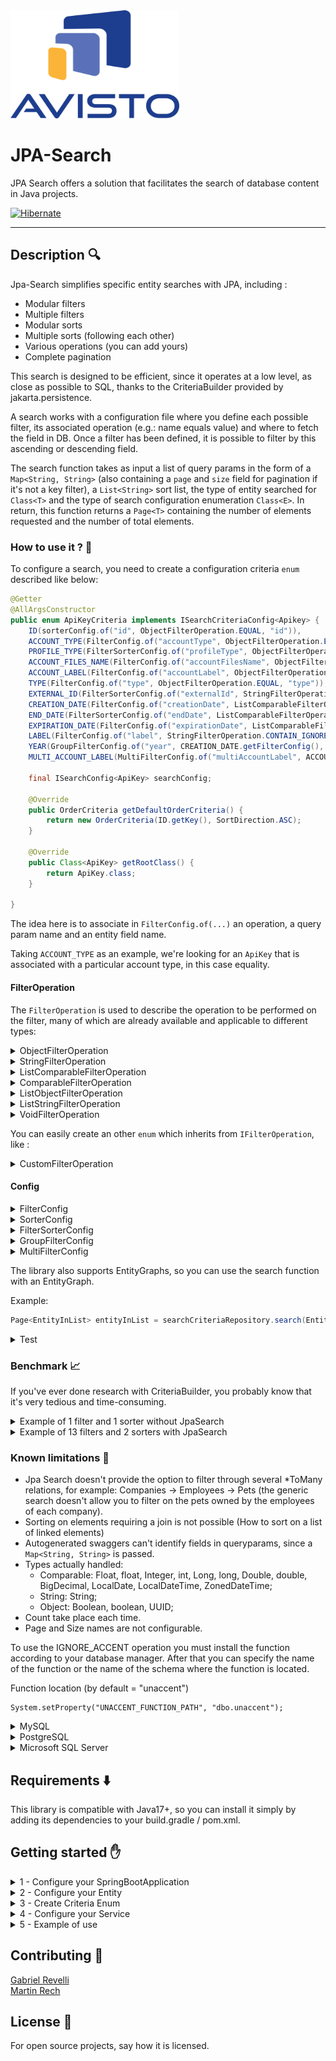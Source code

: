 <img src="assets/logo_avisto.png" alt="Logo Avisto" width="270" height="173" />

# JPA-Search

JPA Search offers a solution that facilitates the search of database content in Java projects.

[![Hibernate](https://img.shields.io/badge/Hibernate-59666C?style=for-the-badge&logo=Hibernate&logoColor=white
)](https://hibernate.org/)

***
## Description 🔍

Jpa-Search simplifies specific entity searches with JPA, including :
- Modular filters
- Multiple filters
- Modular sorts
- Multiple sorts (following each other)
- Various operations (you can add yours)
- Complete pagination


This search is designed to be efficient, since it operates at a low level, as close as possible to SQL, thanks to the CriteriaBuilder provided by jakarta.persistence.

A search works with a configuration file where you define each possible filter, its associated operation (e.g.: name equals value) and where to fetch the field in DB. Once a filter has been defined, it is possible to filter by this ascending or descending field.

The search function takes as input a list of query params in the form of a `Map<String, String>` (also containing a `page` and `size` field for pagination if it's not a key filter), a `List<String>` sort list, the type of entity searched for `Class<T>` and the type of search configuration enumeration `Class<E>`. In return, this function returns a `Page<T>` containing the number of elements requested and the number of total elements.

### How to use it ? 🤔 <a name="how-to-use-it"></a>

To configure a search, you need to create a configuration criteria `enum` described like below:

```java
@Getter
@AllArgsConstructor
public enum ApiKeyCriteria implements ISearchCriteriaConfig<Apikey> {
    ID(sorterConfig.of("id", ObjectFilterOperation.EQUAL, "id")),
    ACCOUNT_TYPE(FilterConfig.of("accountType", ObjectFilterOperation.EQUAL, "account.accountType.key")),
    PROFILE_TYPE(FilterSorterConfig.of("profileType", ObjectFilterOperation.EQUAL, "account.accountType.profile.key")),
    ACCOUNT_FILES_NAME(FilterConfig.of("accountFilesName", ObjectFilterOperation.EQUAL, "account.files[name]")),
    ACCOUNT_LABEL(FilterConfig.of("accountLabel", ObjectFilterOperation.EQUAL, "account.label")),
    TYPE(FilterConfig.of("type", ObjectFilterOperation.EQUAL, "type")),
    EXTERNAL_ID(FilterSorterConfig.of("externalId", StringFilterOperation.CONTAIN_IGNORE_CASE, "externalId")),
    CREATION_DATE(FilterConfig.of("creationDate", ListComparableFilterOperation.BETWEEN, "creationDate")),
    END_DATE(FilterSorterConfig.of("endDate", ListComparableFilterOperation.BETWEEN, "endDate")),
    EXPIRATION_DATE(FilterConfig.of("expirationDate", ListComparableFilterOperation.BETWEEN, "expirationDate")),
    LABEL(FilterConfig.of("label", StringFilterOperation.CONTAIN_IGNORE_CASE_IGNORE_ACCENT, "label", "account.label")),
    YEAR(GroupFilterConfig.of("year", CREATION_DATE.getFilterConfig(), END_DATE.getFilterConfig())),
    MULTI_ACCOUNT_LABEL(MultiFilterConfig.of("multiAccountLabel", ACCOUNT_LABEL.getFilterConfig(), "account"));

    final ISearchConfig<ApiKey> searchConfig;

    @Override
    public OrderCriteria getDefaultOrderCriteria() {
        return new OrderCriteria(ID.getKey(), SortDirection.ASC);
    }
  
    @Override
    public Class<ApiKey> getRootClass() {
        return ApiKey.class;
    }

}
```

The idea here is to associate in `FilterConfig.of(...)` an operation, a query param name and an entity field name.

Taking `ACCOUNT_TYPE` as an example, we're looking for an `ApiKey` that is associated with a particular account type, in this case equality.

#### FilterOperation

The `FilterOperation` is used to describe the operation to be performed on the filter, many of which are already available and applicable to different types:

<details>
  <summary>ObjectFilterOperation</summary>

| Operator Name | Description                                      | Filter Type |
|---------------|--------------------------------------------------|-------------|
| `EQUAL`       | Checks for equality between `field` and `filter` | `Object`    |

</details>

<details>
  <summary>StringFilterOperation</summary>

| Operator Name                          | Description                                                                | Filter Type |
|----------------------------------------|----------------------------------------------------------------------------|-------------|
| `CONTAIN`                                 | Checks that `field` contains part of the `filter`                          | `String`    |
| `CONTAIN_IGNORE_CASE`                     | Checks that the `field` contains part of the `filter`, case ignored        | `String`    |
| `CONTAIN_IGNORE_CASE_IGNORE_ACCENT`       | Checks for equality between `field` and `filter`, case and accents ignored | `String`    |
| `START_WITH`                           | Checks that the `field` begins with the `filter`                           | `String`    |
| `START_WITH_IGNORE_CASE`               | Check that the `field` begins with the `filter`, case ignored              | `String`    |
| `START_WITH_IGNORE_CASE_IGNORE_ACCENT` | Check that the `field` starts with the `filter`, case and accents ignored  | `String`    |
| `EQUAL_IGNORE_CASE`                    | Checks for equality between `field` and `filter`, case                     | `String`    |
| `EQUAL_IGNORE_CASE_IGNORE_ACCENT`      | Checks for equality between `field` and `filter`, case and accents ignored | `String`    |

</details>

<details>
  <summary>ListComparableFilterOperation</summary>

| Operator Name | Description                                            | Filter Type     |
|---------------|--------------------------------------------------------|-----------------|
| `BETWEEN`     | Checks that `field` is between the two `filter` fields | `Comparable[2]` |

</details>

<details>
  <summary>ComparableFilterOperation</summary>

| Operator Name                   | Description                                                      | Filter Type  |
|---------------------------------|------------------------------------------------------------------|--------------|
| `GREATER_THAN_OR_EQUAL`         | Checks that `field` is greater than or equal to `filter`         | `Comparable` |
| `GREATER_THAN_OR_EQUAL_OR_NULL` | Checks that `field` is greater than or equal to `filter` or null | `Comparable` |
| `LESS_THAN_OR_EQUAL`            | Checks that `field` is smaller than or equal to `filter`         | `Comparable` |

</details>

<details>
  <summary>ListObjectFilterOperation</summary>

| Operator Name | Description                                                                | Filter Type |
|---------------|----------------------------------------------------------------------------|-------------|
| `IN_EQUAL`    | Checks the equality of `field` with one of the `fields` in the filter list | `Object[]`  |

</details>

<details>
  <summary>ListStringFilterOperation</summary>

| Operator Name                        | Description                                                                                      | Filter Type |
|--------------------------------------|--------------------------------------------------------------------------------------------------|-------------|
| `IN_CONTAIN`                            | Checks that `field` contains one of the fields in the `filter` list                              | `String[]`  |
| `IN_EQUAL_IGNORE_CASE_IGNORE_ACCENT` | Checks that `field` is equal to one of the fields in the `filter` list, case and accents ignored | `String[]`  |

</details>

<details>
  <summary>VoidFilterOperation</summary>

| Operator Name         | Description                | Filter Type |
|-----------------------|----------------------------|-------------|
| `NOT_NULL`            | Checks for `field` nullity | `Void`      |
| `NULL`                | Checks for `field` nullity | `Void`      |
| `COLLECTION_IS_EMPTY` | Checks for `field` nullity | `Void`      |

</details>

You can easily create an other `enum` which inherits from `IFilterOperation`, like :

<details>
  <summary>CustomFilterOperation</summary>

This example shows you how to create an operation filter that can be reused.

Example:
```java
public enum CustomFilterOperation implements IFilterOperation<Object> {
    NOT_EQUAL {
        public Predicate calculate(CriteriaBuilder cb, Expression<?> expression, Object value) {
            return value == null ? cb.isNotNull(expression) : cb.notEqual(expression, value);
        }
    };

    private CustomFilterOperation() {
    }

    public boolean needsMultipleValues() {
        return false;
    }

    public Class<Object> getOperationType() {
        return Object.class;
    }
}
```

</details>

#### Config

<details>
  <summary>FilterConfig</summary>

Configures the filter in relation to a field.

Parameters:

| Key                | Filter                        | pathFirst                                                  | paths (Optional)                                            |
|--------------------|-------------------------------|------------------------------------------------------------|-------------------------------------------------------------|
| Name of the filter | Filter that you want to apply | First path to the field where you want to apply the filter | Same function as for the path, but for the remaining fields |

Example:
```java
SEARCH(FilterConfig.of("search", StringFilterOperation.CONTAIN_IGNORE_CASE, "firstName", "lastName"));
```

</details>

<details>
  <summary>SorterConfig</summary>

You can add additional sorter like `id` in the example to sort your entities.
In this case if we set `sorts = {id,asc}`, the response will be the sort by id in ascending order.

Parameters:

| Key                | path                                                 | 
|--------------------|------------------------------------------------------|
| Name of the sorter | Path to the field where you want to apply the sorter |

Example:
```java
ID(FilterSorterConfig.of("id", ObjectFilterOperation.EQUAL, "id"));
```

</details>

<details>
  <summary>FilterSorterConfig</summary>

This filter groups FilterConfig and SorterConfig. So you can use this config like a sort or like a filter.

Parameters:

| Key                | Filter                        | pathFirst                                                  | paths (Optional)                                            |
|--------------------|-------------------------------|------------------------------------------------------------|-------------------------------------------------------------|
| Name of the sorter | Filter that you want to apply | First path to the field where you want to apply the filter | Same function as for the path, but for the remaining fields |

Example:
```java
ID(FilterSorterConfig.of("id", ObjectFilterOperation.EQUAL, "id"));
```

</details>

<details>
  <summary>GroupFilterConfig</summary>

The purpose of this filter is to group some FilterConfig.

Parameters:

| Key               | Filter                        | Filters (Optional) |
|-------------------|-------------------------------|--------------------|
| Name of the Group | Filter that you want to apply | Other filters      |

Example:
```java
PEOPLE(GroupFilterConfig.of("searchpeople", FIRSTNAME.getFilterConfig(), LASTNAME.getFilterConfig()));
```

</details>

<details>
  <summary>MultiFilterConfig</summary>

To understand this filter, let's take the example of a company: Avisto. Avisto has a `List<Employee>`.
 And if you want to get the employees whose names start with "M" or "N", you can use this filter to apply the name filter twice.

Parameters:

| Key                    | Filter                        | joinPath                                             |
|------------------------|-------------------------------|------------------------------------------------------|
| Name of the Multiplier | Filter that you want to apply | path to the field where you want to apply the filter |

Example:
```java
PEOPLE(GroupFilterConfig.of("searchpeople", FIRSTNAME.getFilterConfig(), LASTNAME.getFilterConfig()));
```

Parameters example:
`searchpeople="M","N"`

</details>

The library also supports EntityGraphs, so you can use the search function with an EntityGraph.

Example:
```java
Page<EntityInList> entityInList = searchCriteriaRepository.search(EntityCriteria.class, params, sorts, EntityInList::new, "NameOfTheEntityGraph");
```

<details>
  <summary>Test</summary>

If you want to test your ISearchCriteriaConfig, you can create tests like this:

```java
@Test
<R extends SearchableEntity, E extends Enum<E> & ISearchCriteriaConfig<R>> void ValidateCriteriaConfigurationsTest() {
    Reflections reflections = new Reflections("com.jpasearchimplem");
    Set<Class<? extends ISearchCriteriaConfig>> classes = reflections.getSubTypesOf(ISearchCriteriaConfig.class);
    classes.forEach(clazz -> {
        System.out.println("Checking for criteria : " + clazz.getSimpleName());
        assertTrue(clazz.isEnum());
        try {
            SearchUtils.checkCriteriaConfig((Class<E>) clazz);
        } catch (JpaSearchException e) {
            fail(e.getMessage());
        }
    });
}
```

</details>

### Benchmark 📈

If you've ever done research with CriteriaBuilder, you probably know that it's very tedious and time-consuming.

<details>
  <summary>Example of 1 filter and 1 sorter without JpaSearch</summary>

```java
public class EmployeeSpecification implements Specification<Employee> {

    private final EmployeeCompleteDTO filter;
    private final String scope;
    private final String order;

    public EmployeeSpecification(
        EmployeeCompleteDTO filter,
        String scope,
        String order
    ) {
        this.filter = filter;
        this.scope = scope;
        this.order = order;
    }

    @Override
    public Predicate toPredicate(Root<Employee> root, CriteriaQuery<?> query,
        CriteriaBuilder criteriaBuilder) {

        List<Predicate> predicates = new ArrayList<>();

        if (filter.getFirstName() != null) {
            predicates.add(criteriaBuilder.like(criteriaBuilder.function("unaccent",
                    String.class,
                    criteriaBuilder.lower(root.get("firstName"))),
                "%" + StringUtils.stripAccents(filter.getFirstName()
                    .toLowerCase()) + "%"));
        }

        Order sortOrder;

        sortOrder = order.equals("asc")
            ? criteriaBuilder.asc(root.get(scope))
            : criteriaBuilder.desc(
                criteriaBuilder.coalesce(root.get(scope), 0));
        query.orderBy(sortOrder);

        return criteriaBuilder.and(predicates.toArray(new Predicate[predicates.size()]));
    }
}
```
</details>

<details>
  <summary>Example of 13 filters and 2 sorters with JpaSearch</summary>

```java
public enum EmployeeCriteria implements ISearchCriteriaConfig<Employee> {
    ID(FilterSorterConfig.of("id", ObjectFilterOperation.EQUAL, "id")),
    FIRSTNAME(FilterSorterConfig.of("firstname", StringFilterOperation.CONTAIN_IGNORE_CASE, "firstName")),
    LASTNAME(FilterConfig.of("lastname", StringFilterOperation.CONTAIN_IGNORE_CASE, "lastName")),
    LASTNAME_IGNORE_ACCENT(FilterConfig.of("lastnameIgnoreAccent", StringFilterOperation.CONTAIN_IGNORE_CASE_IGNORE_ACCENT, "lastName")),
    BIRTHDATE(FilterConfig.of("birthdate", ListComparableFilterOperation.BETWEEN, "birthDate")),
    MARRYING(FilterConfig.of("marrying", ObjectFilterOperation.EQUAL, "marriedEmployee.id")),
    COMPANY(FilterConfig.of("company", StringFilterOperation.START_WITH, "company.name")),
    FIRSTNAME_OR_LASTNAME(FilterConfig.of("firstnameLastname", StringFilterOperation.CONTAIN_IGNORE_CASE, "firstName", "lastName")),
    FIRSTNAME_AND_LASTNAME(GroupFilterConfig.of("searchName", FIRSTNAME.getFilterConfig(), LASTNAME.getFilterConfig())),
    SEARCH_MARRIED(MultiFilterConfig.of("search_married", FIRSTNAME_AND_LASTNAME.getFilterConfig(), "marriedEmployee.id")),
    PET_NAME(FilterConfig.of("petName", StringFilterOperation.CONTAIN_IGNORE_CASE, "pets[name]")),
    PET_SPECIES(FilterConfig.of("petSpecies", ObjectFilterOperation.EQUAL, "pets[species]")),
    PETS(GroupFilterConfig.of("searchPets", PET_NAME.getFilterConfig(), PET_SPECIES.getFilterConfig())),
    MULTI_PETS(MultiFilterConfig.of("multiPets", PET_SPECIES.getFilterConfig(), "pets"));

    final ISearchConfig<Employee> searchConfig;

    @Override
    public OrderCriteria getDefaultOrderCriteria() {
        return new OrderCriteria(ID.getKey(), SortDirection.ASC);
    }

    @Override
    public Class<Employee> getRootClass() {
        return Employee.class;
    }
}
```

</details>


### Known limitations 🐧

- Jpa Search doesn't provide the option to filter through several *ToMany relations, for example: Companies → Employees → Pets (the generic search doesn't allow you to filter on the pets owned by the employees of each company).
- Sorting on elements requiring a join is not possible (How to sort on a list of linked elements)
- Autogenerated swaggers can't identify fields in queryparams, since a `Map<String, String>` is passed.
- Types actually handled:
    - Comparable: Float, float, Integer, int, Long, long, Double, double, BigDecimal, LocalDate, LocalDateTime, ZonedDateTime;
    - String: String;
    - Object: Boolean, boolean, UUID;
- Count take place each time.
- Page and Size names are not configurable.

To use the IGNORE_ACCENT operation you must install the function according to your database manager. After that you can specify the name of the function or the name of the schema where the function is located.

Function location (by default = "unaccent")
```
System.setProperty("UNACCENT_FUNCTION_PATH", "dbo.unaccent");
```

<details>
  <summary>MySQL</summary>

```sql
DROP FUNCTION IF EXISTS unaccent;
DELIMITER |
CREATE FUNCTION unaccent( textvalue VARCHAR(10000) ) RETURNS VARCHAR(10000)
DETERMINISTIC
NO SQL
    BEGIN

    SET @textvalue = textvalue COLLATE utf8mb4_general_ci;

    -- ACCENTS
    SET @withaccents = 'ŠšŽžÀÁÂÃÄÅÆÇÈÉÊËÌÍÎÏÑÒÓÔÕÖØÙÚÛÜÝŸÞàáâãäåæçèéêëìíîïñòóôõöøùúûüýÿþƒ';
    SET @withoutaccents = 'SsZzAAAAAAACEEEEIIIINOOOOOOUUUUYYBaaaaaaaceeeeiiiinoooooouuuuyybf';
    SET @count = LENGTH(@withaccents);

    WHILE @count > 0 DO
        SET @textvalue = REPLACE(@textvalue, SUBSTRING(@withaccents, @count, 1), SUBSTRING(@withoutaccents, @count, 1));
        SET @count = @count - 1;
    END WHILE;

    -- SPECIAL CHARS

    SET @special = '«»’”“!@#$%¨&()_+=§¹²³£¢¬"`´{[^~}]<,>.:;?/°ºª+|\';
    SET @count = LENGTH(@special);

    WHILE @count > 0 DO
        SET @textvalue = REPLACE(@textvalue, SUBSTRING(@special, @count, 1), '');
        SET @count = @count - 1;
    END WHILE;

    RETURN @textvalue;
END
|
DELIMITER ;
```

</details>


<details>
  <summary>PostgreSQL</summary>

```sql
CREATE EXTENSION IF NOT EXISTS "unaccent";
```

</details>

<details>
  <summary>Microsoft SQL Server</summary>

```sql
IF OBJECT_ID('dbo.unaccent', 'FN') IS NOT NULL
    DROP FUNCTION dbo.unaccent;
GO
CREATE FUNCTION dbo.unaccent (@textvalue NVARCHAR(MAX))
RETURNS NVARCHAR(MAX)
AS
BEGIN
    DECLARE @withaccents NVARCHAR(MAX), @withoutaccents NVARCHAR(MAX), @special NVARCHAR(MAX);
    DECLARE @count INT;

    SET @textvalue = @textvalue COLLATE Latin1_General_BIN;

     -- ACCENTS
    SET @withaccents =    'ŠšŽžÀÁÂÃÄÅÆÇÈÉÊËÌÍÎÏÑÒÓÔÕÖØÙÚÛÜÝŸàáâãäåæçèéêëìíîïñòóôõöøùúûüýÿƒ';
    SET @withoutaccents = 'SsZzAAAAAAACEEEEIIIINOOOOOOUUUUYYaaaaaaaceeeeiiiinoooooouuuuyyf';

    SET @count = LEN(@withaccents);
        
    WHILE @count > 0
    BEGIN
        SET @textvalue = REPLACE(@textvalue, SUBSTRING(@withaccents, @count, 1), SUBSTRING(@withoutaccents, @count, 1));
        SET @count = @count - 1;
    END;

    -- SPECIAL CHARS
    SET @special = '«»’”“!@#$%¨&()_+=§¹²³£¢¬"`´{[^~}]<,>.:;?/°ºª+|';
    SET @count = LEN(@special);

    WHILE @count > 0
    BEGIN
        SET @textvalue = REPLACE(@textvalue, SUBSTRING(@special, @count, 1), '');
        SET @count = @count - 1;
    END;

    RETURN @textvalue;
END;
```

</details>

## Requirements ⬇️

This library is compatible with Java17+, so you can install it simply by adding its dependencies to your build.gradle / pom.xml.

## Getting started ✋

<details>
  <summary>1 - Configure your SpringBootApplication</summary>

Firstly, you need to specify that you want Spring to scan your package and the library package to allow Spring bean detectiona and injection, so in your SpringBootApplication add this line :
  ```java
  @SpringBootApplication(scanBasePackages = {"your_package", "com.avisto.jpasearch"})
  ```
</details>

<details>
  <summary>2 - Configure your Entity</summary>

For the library to correctly analyze your entity, you must add SearchableEntity to your Entity :
```java
  public class Entity implements SearchableEntity {}
  ```
</details>

<details>
  <summary>3 - Create Criteria Enum</summary>

To specify a filter for your search, you need to create an enum as described in [How to use it ? 🤔](#how-to-use-it).

</details>

<details>
  <summary>4 - Configure your Service</summary>

After applying the previous steps, you can inject a SearchCriteriaRepository with the criteria and the entity you want to search with.
example with constructor injection :
```java
private final SearchCriteriaRepository<Entity, EntityCriteria> searchCriteriaRepository;
```
example with field injection :

```java
@Autowired private SearchCriteriaRepository<Entity, EntityCriteria> searchCriteriaRepository;
```
</details>

<details>
  <summary>5 - Example of use</summary>

This example shows you how to search your entity with EntityCriteria Enum :
```java
  public Page<EntityDTO.EntityInList> getEntities(Map<String, String> params, List<String> sorts) {
    return searchCriteriaRepository.search(EntityCriteria.class, params, sorts, EntityDTO.EntityInList::new);
  }
```

The result: Page<EntityDTO.EntityInList> contains the total number of elements and a list of elements.

</details>


## Contributing 👯

[Gabriel Revelli](https://github.com/GabrielRevelli)\
[Martin Rech](https://github.com/martinrech4806)

## License 📃
For open source projects, say how it is licensed.
